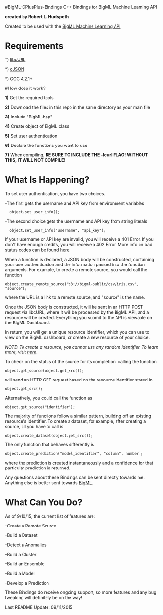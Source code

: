 #BigML-CPlusPlus-Bindings
C++ Bindings for BigML Machine Learning API

<b>created by Robert L. Hudspeth</b>

Created to be used with the <a href="https://bigml.com">BigML Machine Learning API</a>

# Requirements
*) <a href="https://curl.haxx.se">libcURL</a>

*) <a href="http://sourceforge.net/projects/cjson/">cJSON</a>

*) GCC 4.2.1+

#How does it work? 

<b>1)</b> Get the required tools

<b>2)</b> Download the files in this repo in the same directory as your main file

<b>3)</b> Include "BigML.hpp"

<b>4)</b> Create object of BigML class

<b>5)</b> Set user authentication

<b>6)</b> Declare the functions you want to use

<b>7)</b> When compiling, <b>BE SURE TO INCLUDE THE -lcurl FLAG! WITHOUT THIS, IT WILL NOT COMPILE!</b>

# What Is Happening?

To set user authentication, you have two choices. 

  -The first gets the username and API key from environment variables 
  
      object.set_user_info(); 
  
  -The second choice gets the username and API key from string literals 
  
      object.set_user_info("username", "api_key");

If your username or API key are invalid, you will receive a 401 Error. If you don't have enough credits, you will receive a 402 Error. More info on bad status codes can be found <a href="https://bigml.com/developers/status_codes">here</a>.

When a function is declared, a JSON body will be constructed, containing your user authentication and the information passed into the function arguments. For example, to create a remote source, you would call the function 

    object.create_remote_source("s3://bigml-public/csv/iris.csv", "source");
    
where the URL is a link to a remote source, and "source" is the name.

Once the JSON body is constructed, it will be sent in an HTTP POST request via libcURL, where it will be processed by the BigML API, and a resource will be created. Everything you submit to the API is viewable on the BigML Dashboard. 

In return, you will get a unique resource identifier, which you can use to view on the BigML dashboard, or create a new resource of your choice.

<i>NOTE: To create a resource, you cannot use any random identifier. To learn more, visit <a href="https://bigml.com/developers">here</a></i>.

To check on the status of the source for its completion, calling the function 

    object.get_source(object.get_src());
    
will send an HTTP GET request based on the resource identifier stored in 

    object.get_src();
    
Alternatively, you could call the function as 

    object.get_source("identifier");
    
The majority of functions follow a similar pattern, building off an existing resource's identifier. To create a dataset, for example, after creating a source, all you have to call is 

    object.create_dataset(object.get_src());

The only function that behaves differently is 

    object.create_prediction("model_identifier", "column", number);
    
where the prediction is created instantaneously and a confidence for that particular prediction is returned.

Any questions about these Bindings can be sent directly towards me. Anything else is better sent towards <a href="https://github.com/bigmlcom">BigML</a>.

# What Can You Do?

As of 9/10/15, the current list of features are:

-Create a Remote Source

-Build a Dataset

-Detect a Anomalies

-Build a Cluster

-Build an Ensemble

-Build a Model

-Develop a Prediction

These Bindings do receive ongoing support, so more features and any bug tweaking will definitely be on the way!

Last README Update: 09/11/2015
